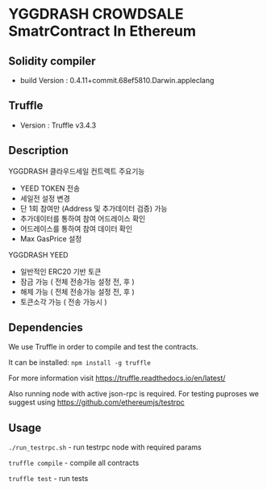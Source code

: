 # YGGDRASH CROWDSALE SmatrContract In Ethereum
## Solidity compiler
- build Version : 0.4.11+commit.68ef5810.Darwin.appleclang

## Truffle 
- Version : Truffle v3.4.3

## Description
YGGDRASH 클라우드세일 컨트렉트 주요기능
- YEED TOKEN 전송
- 세일전 설정 변경
- 단 1회 참여만 (Address 및 추가데이터 검증) 가능
- 추가데이터를 통하여 참여 어드레이스 확인
- 어드레이스를 통하여 참여 데이터 확인
- Max GasPrice 설정
 
YGGDRASH YEED 
- 일반적인 ERC20 기반 토큰
- 잠금 가능 ( 전체 전송가능 설정 전, 후 )
- 해제 가능 ( 전체 전송가능 설정 전, 후 )
- 토큰소각 가능 ( 전송 가능시 )

## Dependencies
We use Truffle in order to compile and test the contracts.

It can be installed:
`npm install -g truffle`

For more information visit https://truffle.readthedocs.io/en/latest/

Also running node with active json-rpc is required. For testing puproses we suggest using https://github.com/ethereumjs/testrpc
## Usage
`./run_testrpc.sh` - run testrpc node with required params

`truffle compile` - compile all contracts

`truffle test` - run tests

